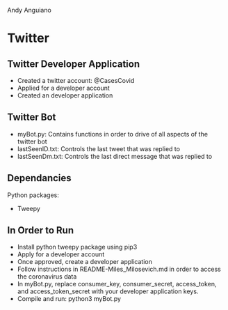 Andy Anguiano

# Twitter #

## Twitter Developer Application ##
* Created a twitter account: @CasesCovid
* Applied for a developer account
* Created an developer application

## Twitter Bot ##
* myBot.py: Contains functions in order to drive of all aspects of the twitter bot
* lastSeenID.txt: Controls the last tweet that was replied to
* lastSeenDm.txt: Controls the last direct message that was replied to

## Dependancies ##
Python packages:
* Tweepy

## In Order to Run ##
* Install python tweepy package using pip3
* Apply for a developer account
* Once approved, create a developer application
* Follow instructions in README-Miles_Milosevich.md in order to access the coronavirus data
* In myBot.py, replace consumer_key, consumer_secret, access_token, and access_token_secret with your developer application keys.
* Compile and run: python3 myBot.py
